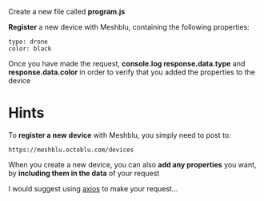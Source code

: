 Create a new file called **program.js**

**Register** a new device with Meshblu, containing the following properties:
```
type: drone
color: black
```
Once you have made the request, **console.log response.data.type** and **response.data.color** in order to verify that you added the properties to the device

# Hints
To **register a new device** with Meshblu, you simply need to post to:
```
https://meshblu.octoblu.com/devices
```

When you create a new device, you can also **add any properties** you want, by **including them in the data** of your request

I would suggest using [axios](https://www.npmjs.com/package/axios) to make your request...
